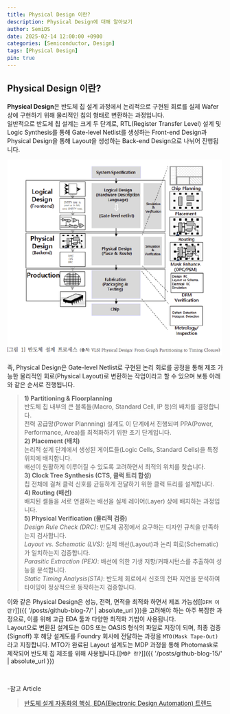 ```yaml
---
title: Physical Design 이란?
description: Physical Design에 대해 알아보기
author: SemiDS
date: 2025-02-14 12:00:00 +0900
categories: [Semiconductor, Design]
tags: [Physical Design]
pin: true
---
```


## Physical Design 이란?
**Physical Design**은 반도체 칩 설계 과정에서 논리적으로 구현된 회로를 실제 Wafer상에 구현하기 위해 물리적인 칩의 형태로 변환하는 과정입니다.  
일반적으로 반도체 칩 설계는 크게 두 단계로, RTL(Register Transfer Level) 설계 및 Logic Synthesis를 통해 Gate-level Netlist를 생성하는 Front-end Design과 Physical Design을 통해 Layout을 생성하는 Back-end Design으로 나뉘어 진행됩니다.  

<img src="/assets/img/posting/2025-02-14-github-blog-1_1.png" alt="FLOW" width=500>

즉, Physical Design은 Gate-level Netlist로 구현된 논리 회로를 공정을 통해 제조 가능한 물리적인 회로(Physical Layout)로 변환하는 작업이라고 할 수 있으며 보통 아래와 같은 순서로 진행됩니다.  

>**1) Partitioning & Floorplanning**  
>반도체 칩 내부의 큰 블록들(Macro, Standard Cell, IP 등)의 배치를 결정합니다.  
>전력 공급망(Power Plannning) 설계도 이 단계에서 진행되며 PPA(Power, Performance, Area)를 최적화하기 위한 초기 단계입니다.  
>**2) Placement (배치)**  
>논리적 설계 단계에서 생성된 게이트들(Logic Cells, Standard Cells)을 특정 위치에 배치합니다.  
>배선이 원활하게 이루어질 수 있도록 고려하면서 최적의 위치를 찾습니다.  
>**3) Clock Tree Synthesis (CTS, 클럭 트리 합성)**  
>칩 전체에 걸쳐 클럭 신호를 균등하게 전달하기 위한 클럭 트리를 설계합니다.  
>**4) Routing (배선)**  
>배치된 셀들을 서로 연결하는 배선을 실제 레이어(Layer) 상에 배치하는 과정입니다.  
>**5) Physical Verification (물리적 검증)**  
>_Design Rule Check (DRC)_: 반도체 공정에서 요구하는 디자인 규칙을 만족하는지 검사합니다.  
>_Layout vs. Schematic (LVS)_: 실제 배선(Layout)과 논리 회로(Schematic)가 일치하는지 검증합니다.  
>_Parasitic Extraction (PEX)_: 배선에 의한 기생 저항/커패시턴스를 추출하여 성능을 분석합니다.  
>_Static Timing Analysis(STA)_: 반도체 회로에서 신호의 전파 지연을 분석하여 타이밍이 정상적으로 동작하는지 검증합니다.

이와 같은 Physical Design은 성능, 전력, 면적을 최적화 하면서 제조 가능성[[`DFM 이란?`]]({{ '/posts/github-blog-7/' | absolute_url }})을 고려해야 하는 아주 복잡한 과정으로, 이를 위해 고급 EDA 툴과 다양한 최적화 기법이 사용됩니다.  
Layout으로 변환된 설계도는 GDS 또는 OASIS 형식의 파일로 저장이 되며, 최종 검증(Signoff) 후 해당 설계도를 Foundry 회사에 전달하는 과정을 `MTO(Mask Tape-Out)`라고 지칭합니다. MTO가 완료된 Layout 설계도는 MDP 과정을 통해 Photomask로 제작되어 반도체 칩 제조를 위해 사용됩니다.[[`MDP 란?`]]({{ '/posts/github-blog-15/' | absolute_url }}) 

<br>

-참고 Article
>[반도체 설계 자동화의 핵심, EDA(Electronic Design Automation) 트렌드](https://s-core.co.kr/insight/view/%EB%B0%98%EB%8F%84%EC%B2%B4-%EC%84%A4%EA%B3%84-%EC%9E%90%EB%8F%99%ED%99%94%EC%9D%98-%ED%95%B5%EC%8B%AC-edaelectronic-design-automation-%ED%8A%B8%EB%A0%8C%EB%93%9C/)


